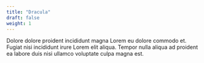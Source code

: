 ```yaml
---
title: "Dracula"
draft: false
weight: 1
---
```


Dolore dolore proident incididunt magna Lorem eu dolore commodo et. Fugiat nisi incididunt irure Lorem elit aliqua. Tempor nulla aliqua ad proident ea labore duis nisi ullamco voluptate culpa magna est.